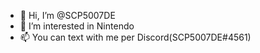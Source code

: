 - 👋 Hi, I’m @SCP5007DE
- 👀 I’m interested in Nintendo
- 📫 You can text with me per Discord(SCP5007DE#4561)

<!---
SCP5007DE/SCP5007DE is a ✨ special ✨ repository because its `README.md` (this file) appears on your GitHub profile.
You can click the Preview link to take a look at your changes.
--->
